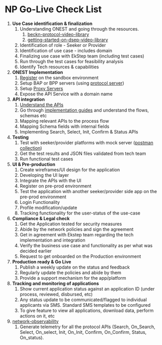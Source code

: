 # NP Go-Live Check List

1. **Use Case identification & finalization**
   1. Understanding ONEST and going through the resources.
      1. [beckn-protocol-video-library](learn/beckn-protocol-video-library/ "mention")
      2. [getting-started-on-dsep-video-library](learn/getting-started-on-dsep-video-library/ "mention")
   2. Identification of role - Seeker or Provider
   3. Identification of use case - includes domain
   4. Finalizing use case with EkStep team (including test cases)
   5. Run through the test cases for feasibility analysis
   6. Identify Tech resources & capabilities
2. **ONEST Implementation**
   1. [Register](onboarding-sandbox-registration/) on the sandbox environment
   2. Setup BAP or BPP servers (using [protocol server](learn/integration-of-adaptors/beckn-protocol-server/))
   3. Setup [Proxy Servers](learn/integration-of-adaptors/beckn-protocol-server/local-tunnelling-and-nginx-setup.md)
   4. Expose the API Service with a domain name
3. **API integration**
   1. [Understand the APIs](learn/understanding-the-apis.md)
   2. Go through [implementation guides](learn/reference-implementation-guides/) and understand the flows, schemas etc
   3. Mapping relevant APIs to the process flow
   4. Mapping Schema fields with internal fields
   5. Implementing Search, Select, Init, Confirm & Status APIs
4. **Testing**
   1. Test with seeker/provider platforms with mock server ([postman collection](https://github.com/ONEST-Network/ONEST-Specification/blob/main/docs/postman\_collection/sandbox-sample-collection.json))&#x20;
   2. Get the test results and JSON files validated from tech team
   3. Run functional test cases
5. **UI & Pre-production**
   1. Create wireframes/UI design for the application
   2. Developing the UI layer
   3. Integrate the APIs with the UI
   4. Register on pre-prod environment
   5. Test the application with another seeker/provider side app on the pre-prod environment
   6. Login Functionality
   7. Profile modification/update
   8. Tracking functionality for the user-status of the use-case
6. **Compliance & Legal check**
   1. Get the Application tested for security measures
   2. Abide by the network policies and sign the agreement
   3. Get in agreement with Ekstep team regarding the tech implementation and integration
   4. Verify the business use case and functionality as per what was decided earlier
   5. Request to get onboarded on the Production environment
7. **Production ready & Go Live**
   1. Publish a weekly update on the status and feedback
   2. Regularly update the policies and abide by them
   3. Provide a support mechanism for the app/platform
8. **Tracking and monitoring of applications**
   1. Show current application status against an application ID (under process, reviewed, disbursed, etc)
   2. Any status update to be communicated/flagged to individual applicants via SMS. Standard SMS templates to be configured
   3. To give feature to view all applications, download data, perform actions on it, etc
9. [network-observability](network-observability/ "mention")
   1. Generate telemetry for all the protocol APIs (Search, On\_Search, Select, On\_select, Init, On\_Init, Confirm, On\_Confirm, Status, On\_status).
